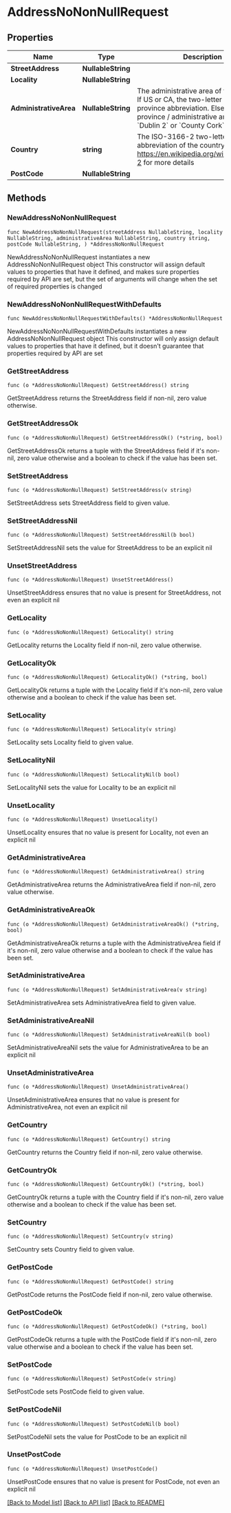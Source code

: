 # AddressNoNonNullRequest

## Properties

Name | Type | Description | Notes
------------ | ------------- | ------------- | -------------
**StreetAddress** | **NullableString** |  | 
**Locality** | **NullableString** |  | 
**AdministrativeArea** | **NullableString** | The administrative area of the address. If US or CA, the two-letter state or province abbreviation. Else, the province / administrative area; such as, &#x60;Dublin 2&#x60; or &#x60;County Cork&#x60;  | 
**Country** | **string** | The ISO-3166-2 two-letter abbreviation of the country. Reference https://en.wikipedia.org/wiki/ISO_3166-2 for more details  | 
**PostCode** | **NullableString** |  | 

## Methods

### NewAddressNoNonNullRequest

`func NewAddressNoNonNullRequest(streetAddress NullableString, locality NullableString, administrativeArea NullableString, country string, postCode NullableString, ) *AddressNoNonNullRequest`

NewAddressNoNonNullRequest instantiates a new AddressNoNonNullRequest object
This constructor will assign default values to properties that have it defined,
and makes sure properties required by API are set, but the set of arguments
will change when the set of required properties is changed

### NewAddressNoNonNullRequestWithDefaults

`func NewAddressNoNonNullRequestWithDefaults() *AddressNoNonNullRequest`

NewAddressNoNonNullRequestWithDefaults instantiates a new AddressNoNonNullRequest object
This constructor will only assign default values to properties that have it defined,
but it doesn't guarantee that properties required by API are set

### GetStreetAddress

`func (o *AddressNoNonNullRequest) GetStreetAddress() string`

GetStreetAddress returns the StreetAddress field if non-nil, zero value otherwise.

### GetStreetAddressOk

`func (o *AddressNoNonNullRequest) GetStreetAddressOk() (*string, bool)`

GetStreetAddressOk returns a tuple with the StreetAddress field if it's non-nil, zero value otherwise
and a boolean to check if the value has been set.

### SetStreetAddress

`func (o *AddressNoNonNullRequest) SetStreetAddress(v string)`

SetStreetAddress sets StreetAddress field to given value.


### SetStreetAddressNil

`func (o *AddressNoNonNullRequest) SetStreetAddressNil(b bool)`

 SetStreetAddressNil sets the value for StreetAddress to be an explicit nil

### UnsetStreetAddress
`func (o *AddressNoNonNullRequest) UnsetStreetAddress()`

UnsetStreetAddress ensures that no value is present for StreetAddress, not even an explicit nil
### GetLocality

`func (o *AddressNoNonNullRequest) GetLocality() string`

GetLocality returns the Locality field if non-nil, zero value otherwise.

### GetLocalityOk

`func (o *AddressNoNonNullRequest) GetLocalityOk() (*string, bool)`

GetLocalityOk returns a tuple with the Locality field if it's non-nil, zero value otherwise
and a boolean to check if the value has been set.

### SetLocality

`func (o *AddressNoNonNullRequest) SetLocality(v string)`

SetLocality sets Locality field to given value.


### SetLocalityNil

`func (o *AddressNoNonNullRequest) SetLocalityNil(b bool)`

 SetLocalityNil sets the value for Locality to be an explicit nil

### UnsetLocality
`func (o *AddressNoNonNullRequest) UnsetLocality()`

UnsetLocality ensures that no value is present for Locality, not even an explicit nil
### GetAdministrativeArea

`func (o *AddressNoNonNullRequest) GetAdministrativeArea() string`

GetAdministrativeArea returns the AdministrativeArea field if non-nil, zero value otherwise.

### GetAdministrativeAreaOk

`func (o *AddressNoNonNullRequest) GetAdministrativeAreaOk() (*string, bool)`

GetAdministrativeAreaOk returns a tuple with the AdministrativeArea field if it's non-nil, zero value otherwise
and a boolean to check if the value has been set.

### SetAdministrativeArea

`func (o *AddressNoNonNullRequest) SetAdministrativeArea(v string)`

SetAdministrativeArea sets AdministrativeArea field to given value.


### SetAdministrativeAreaNil

`func (o *AddressNoNonNullRequest) SetAdministrativeAreaNil(b bool)`

 SetAdministrativeAreaNil sets the value for AdministrativeArea to be an explicit nil

### UnsetAdministrativeArea
`func (o *AddressNoNonNullRequest) UnsetAdministrativeArea()`

UnsetAdministrativeArea ensures that no value is present for AdministrativeArea, not even an explicit nil
### GetCountry

`func (o *AddressNoNonNullRequest) GetCountry() string`

GetCountry returns the Country field if non-nil, zero value otherwise.

### GetCountryOk

`func (o *AddressNoNonNullRequest) GetCountryOk() (*string, bool)`

GetCountryOk returns a tuple with the Country field if it's non-nil, zero value otherwise
and a boolean to check if the value has been set.

### SetCountry

`func (o *AddressNoNonNullRequest) SetCountry(v string)`

SetCountry sets Country field to given value.


### GetPostCode

`func (o *AddressNoNonNullRequest) GetPostCode() string`

GetPostCode returns the PostCode field if non-nil, zero value otherwise.

### GetPostCodeOk

`func (o *AddressNoNonNullRequest) GetPostCodeOk() (*string, bool)`

GetPostCodeOk returns a tuple with the PostCode field if it's non-nil, zero value otherwise
and a boolean to check if the value has been set.

### SetPostCode

`func (o *AddressNoNonNullRequest) SetPostCode(v string)`

SetPostCode sets PostCode field to given value.


### SetPostCodeNil

`func (o *AddressNoNonNullRequest) SetPostCodeNil(b bool)`

 SetPostCodeNil sets the value for PostCode to be an explicit nil

### UnsetPostCode
`func (o *AddressNoNonNullRequest) UnsetPostCode()`

UnsetPostCode ensures that no value is present for PostCode, not even an explicit nil

[[Back to Model list]](../README.md#documentation-for-models) [[Back to API list]](../README.md#documentation-for-api-endpoints) [[Back to README]](../README.md)


